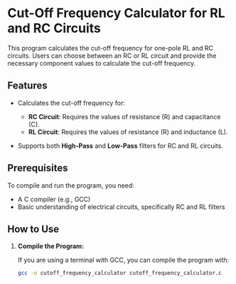 # Cut-Off Frequency Calculator for RL and RC Circuits

This program calculates the cut-off frequency for one-pole RL and RC circuits. Users can choose between an RC or RL circuit and provide the necessary component values to calculate the cut-off frequency.

## Features

- Calculates the cut-off frequency for:
  - **RC Circuit**: Requires the values of resistance (R) and capacitance (C).
  - **RL Circuit**: Requires the values of resistance (R) and inductance (L).
  
- Supports both **High-Pass** and **Low-Pass** filters for RC and RL circuits.

## Prerequisites

To compile and run the program, you need:
- A C compiler (e.g., GCC)
- Basic understanding of electrical circuits, specifically RC and RL filters

## How to Use

1. **Compile the Program:**

   If you are using a terminal with GCC, you can compile the program with:

   ```bash
   gcc -o cutoff_frequency_calculator cutoff_frequency_calculator.c
